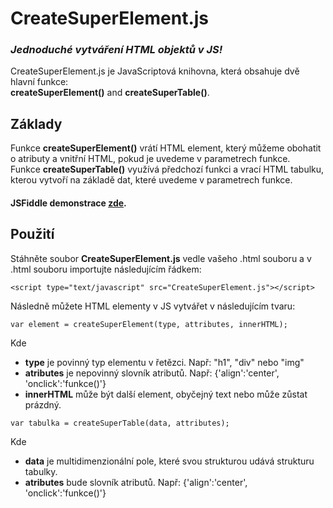 # CreateSuperElement.js
### *Jednoduché vytváření HTML objektů v JS!*

CreateSuperElement.js je JavaScriptová knihovna, která obsahuje dvě hlavní funkce:  
**createSuperElement()** and **createSuperTable()**.

## Základy

Funkce **createSuperElement()** vrátí HTML element, který můžeme obohatit o atributy a vnitřní HTML, pokud je uvedeme v parametrech funkce.  
Funkce **createSuperTable()** využívá předchozí funkci a vrací HTML tabulku, kterou vytvoří na základě dat, které uvedeme v parametrech funkce.

#### JSFiddle demonstrace [zde](https://jsfiddle.net/BlueManCZ/10waoshv/).

## Použití

Stáhněte soubor **CreateSuperElement.js** vedle vašeho .html souboru a v .html souboru importujte následujícím řádkem:
```
<script type="text/javascript" src="CreateSuperElement.js"></script>
```
Následně můžete HTML elementy v JS vytvářet v následujícím tvaru:
```
var element = createSuperElement(type, attributes, innerHTML);
```
Kde
- **type** je povinný typ elementu v řetězci. Např: "h1", "div" nebo "img"
- **atributes** je nepovinný slovník atributů. Např: {'align':'center', 'onclick':'funkce()'}
- **innerHTML** může být další element, obyčejný text nebo může zůstat prázdný.


```
var tabulka = createSuperTable(data, attributes);
```
Kde
- **data** je multidimenzionální pole, které svou strukturou udává strukturu tabulky.
- **atributes** bude slovník atributů. Např: {'align':'center', 'onclick':'funkce()'}
